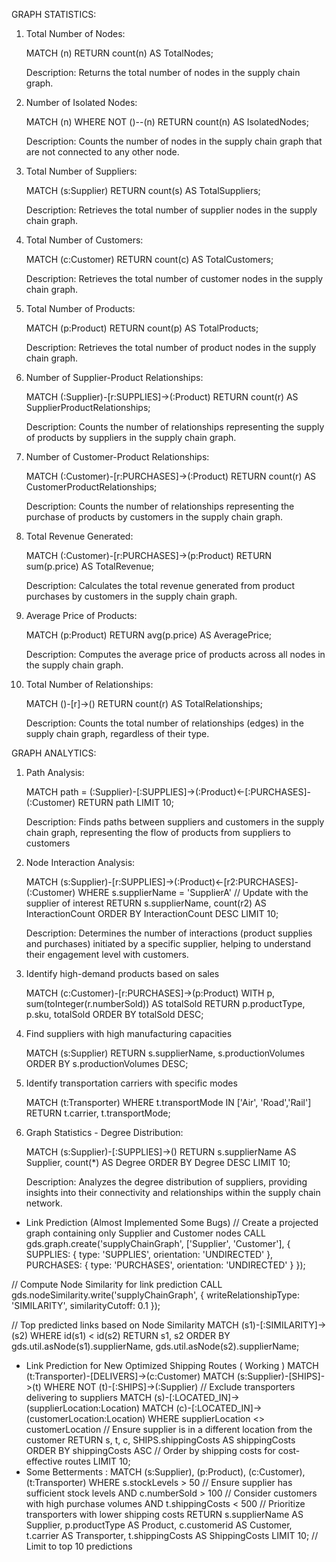 GRAPH STATISTICS:

1. Total Number of Nodes:

   MATCH (n) RETURN count(n) AS TotalNodes;

   Description: Returns the total number of nodes in the supply chain graph.

2. Number of Isolated Nodes:
   
   MATCH (n)
   WHERE NOT ()--(n)
   RETURN count(n) AS IsolatedNodes;
   
   Description: Counts the number of nodes in the supply chain graph that are not connected to any other node.

3. Total Number of Suppliers:
   
   MATCH (s:Supplier) RETURN count(s) AS TotalSuppliers;
   
   Description: Retrieves the total number of supplier nodes in the supply chain graph.

4. Total Number of Customers:
   
   MATCH (c:Customer) RETURN count(c) AS TotalCustomers;
   
   Description: Retrieves the total number of customer nodes in the supply chain graph.

5. Total Number of Products:
   
   MATCH (p:Product) RETURN count(p) AS TotalProducts;
   
   Description: Retrieves the total number of product nodes in the supply chain graph.

6. Number of Supplier-Product Relationships:
   
   MATCH (:Supplier)-[r:SUPPLIES]->(:Product) RETURN count(r) AS SupplierProductRelationships;
   
   Description: Counts the number of relationships representing the supply of products by suppliers in the supply chain graph.

7. Number of Customer-Product Relationships:
   
   MATCH (:Customer)-[r:PURCHASES]->(:Product) RETURN count(r) AS CustomerProductRelationships;
   
   Description: Counts the number of relationships representing the purchase of products by customers in the supply chain graph.

8. Total Revenue Generated:
   
   MATCH (:Customer)-[r:PURCHASES]->(p:Product) RETURN sum(p.price) AS TotalRevenue;
   
   Description: Calculates the total revenue generated from product purchases by customers in the supply chain graph.

9. Average Price of Products:
   
   MATCH (p:Product) RETURN avg(p.price) AS AveragePrice;
   
   Description: Computes the average price of products across all nodes in the supply chain graph.

10. Total Number of Relationships:
    
    MATCH ()-[r]->() RETURN count(r) AS TotalRelationships;
    
    Description: Counts the total number of relationships (edges) in the supply chain graph, regardless of their type.


GRAPH ANALYTICS:

1. Path Analysis:

   MATCH path = (:Supplier)-[:SUPPLIES]->(:Product)<-[:PURCHASES]-(:Customer)
   RETURN path
   LIMIT 10;

   Description: Finds paths between suppliers and customers in the supply chain graph, representing the flow of products from suppliers to customers

2. Node Interaction Analysis:

   MATCH (s:Supplier)-[r:SUPPLIES]->(:Product)<-[r2:PURCHASES]-(:Customer)
   WHERE s.supplierName = 'SupplierA' // Update with the supplier of interest
   RETURN s.supplierName, count(r2) AS InteractionCount
   ORDER BY InteractionCount DESC
   LIMIT 10;
   
   Description: Determines the number of interactions (product supplies and purchases) initiated by a specific supplier, helping to understand their engagement level with customers.

3. Identify high-demand products based on sales

   MATCH (c:Customer)-[r:PURCHASES]->(p:Product) 
   WITH p, sum(toInteger(r.numberSold)) AS totalSold
   RETURN p.productType, p.sku, totalSold 
   ORDER BY totalSold DESC; 

4. Find suppliers with high manufacturing capacities 
   
   MATCH (s:Supplier) RETURN s.supplierName, s.productionVolumes  
   ORDER BY s.productionVolumes DESC; 

5. Identify transportation carriers with specific modes

   MATCH (t:Transporter) 
   WHERE t.transportMode IN ['Air', 'Road','Rail'] 
   RETURN t.carrier, t.transportMode; 

6. Graph Statistics - Degree Distribution:

   MATCH (s:Supplier)-[:SUPPLIES]->()
   RETURN s.supplierName AS Supplier, count(*) AS Degree
   ORDER BY Degree DESC
   LIMIT 10;
   
   Description: Analyzes the degree distribution of suppliers, providing insights into their connectivity and relationships within the supply chain network.

- Link Prediction (Almost Implemented Some Bugs)
// Create a projected graph containing only Supplier and Customer nodes
CALL gds.graph.create('supplyChainGraph', ['Supplier', 'Customer'], {
  SUPPLIES: {
    type: 'SUPPLIES',
    orientation: 'UNDIRECTED'
  },
  PURCHASES: {
    type: 'PURCHASES',
    orientation: 'UNDIRECTED'
  }
});

// Compute Node Similarity for link prediction
CALL gds.nodeSimilarity.write('supplyChainGraph', {
  writeRelationshipType: 'SIMILARITY',
  similarityCutoff: 0.1
});

// Top predicted links based on Node Similarity
MATCH (s1)-[:SIMILARITY]->(s2)
WHERE id(s1) < id(s2)
RETURN s1, s2
ORDER BY gds.util.asNode(s1).supplierName, gds.util.asNode(s2).supplierName;


- Link Prediction for New Optimized Shipping Routes ( Working )
MATCH (t:Transporter)-[DELIVERS]->(c:Customer)
MATCH (s:Supplier)-[SHIPS]->(t)
WHERE NOT (t)-[:SHIPS]->(:Supplier) // Exclude transporters delivering to suppliers
MATCH (s)-[:LOCATED_IN]->(supplierLocation:Location)
MATCH (c)-[:LOCATED_IN]->(customerLocation:Location)
WHERE supplierLocation <> customerLocation // Ensure supplier is in a different location from the customer
RETURN s, t, c, SHIPS.shippingCosts AS shippingCosts 
ORDER BY shippingCosts ASC // Order by shipping costs for cost-effective routes
LIMIT 10;
- Some Betterments : 
MATCH (s:Supplier), (p:Product), (c:Customer), (t:Transporter)
WHERE s.stockLevels > 50  // Ensure supplier has sufficient stock levels
AND c.numberSold > 100    // Consider customers with high purchase volumes
AND t.shippingCosts < 500 // Prioritize transporters with lower shipping costs
RETURN s.supplierName AS Supplier, p.productType AS Product, c.customerid AS Customer, t.carrier AS Transporter, t.shippingCosts AS ShippingCosts
LIMIT 10; // Limit to top 10 predictions

